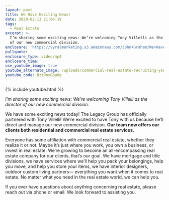```yaml
---
layout: post
title: We Have Exciting News!
date: 2020-02-13 21:04:19
tags:
  - Real Estate
excerpt: >-
  I’m sharing some exciting news: We’re welcoming Tony Villelli as the director
  of our new commercial division.
enclosure: 'https://vyralmarketing.s3.amazonaws.com/John+Graham/We+Have+Exciting+News!.mp4'
pullquote:
enclosure_type: video/mp4
enclosure_time:
use_youtube_image: true
youtube_alternate_image: /uploads/commercial-real-estate-recruiting-youtube.jpg
youtube_code: Bzt9nxGpa8g
---
```


{% include youtube.html %}

*I’m sharing some exciting news: We’re welcoming Tony Villelli as the director of our new commercial division.*

We have some exciting news today\! The Legacy Group has officially partnered with Tony Villelli\! We’re excited to have Tony with us because he’ll direct and manage our new commercial division. **Our team now offers our clients both residential and commercial real estate services.&nbsp;**

Everyone has some affiliation with commercial real estate, whether they realize it or not. Maybe it’s just where you work, you own a business, or invest in real estate. We’re growing to become an all-encompassing real estate company for our clients, that’s our goal. We have mortgage and title divisions, we have services where we’ll help you pack your belongings, help you move, and help you store your items, we have interior designers, outdoor custom living partners— everything you want when it comes to real estate. No matter what you need in the real estate world, we can help you.&nbsp;

If you ever have questions about anything concerning real estate, please reach out via phone or email. We look forward to assisting you.